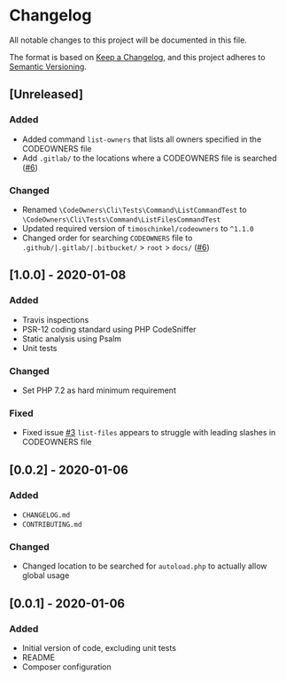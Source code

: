 # Changelog
All notable changes to this project will be documented in this file.

The format is based on [Keep a Changelog](https://keepachangelog.com/en/1.0.0/),
and this project adheres to [Semantic Versioning](https://semver.org/spec/v2.0.0.html).

## [Unreleased]
### Added
- Added command `list-owners` that lists all owners specified in the CODEOWNERS file
- Add `.gitlab/` to the locations where a CODEOWNERS file is searched ([#6](https://github.com/timoschinkel/codeowners-cli/issues/6))

### Changed
- Renamed `\CodeOwners\Cli\Tests\Command\ListCommandTest` to `\CodeOwners\Cli\Tests\Command\ListFilesCommandTest`
- Updated required version of `timoschinkel/codeowners` to `^1.1.0`
- Changed order for searching `CODEOWNERS` file to `.github/|.gitlab/|.bitbucket/` > `root` > `docs/` ([#6](https://github.com/timoschinkel/codeowners-cli/issues/6))

## [1.0.0] - 2020-01-08
### Added
- Travis inspections
- PSR-12 coding standard using PHP CodeSniffer
- Static analysis using Psalm
- Unit tests

### Changed
- Set PHP 7.2 as hard minimum requirement

### Fixed
- Fixed issue [#3](https://github.com/timoschinkel/codeowners-cli/issues/3) `list-files` appears to struggle with leading slashes in CODEOWNERS file

## [0.0.2] - 2020-01-06
### Added
- `CHANGELOG.md`
- `CONTRIBUTING.md`

### Changed
- Changed location to be searched for `autoload.php` to actually allow global usage

## [0.0.1] - 2020-01-06
### Added
- Initial version of code, excluding unit tests
- README
- Composer configuration
